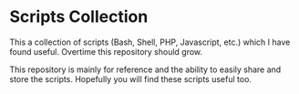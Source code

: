 # Scripts Collection

This a collection of scripts (Bash, Shell, PHP, Javascript, etc.) which I have found useful. Overtime this repository should grow.

This repository is mainly for reference and the ability to easily share and store the scripts. Hopefully you will find these scripts useful too.
